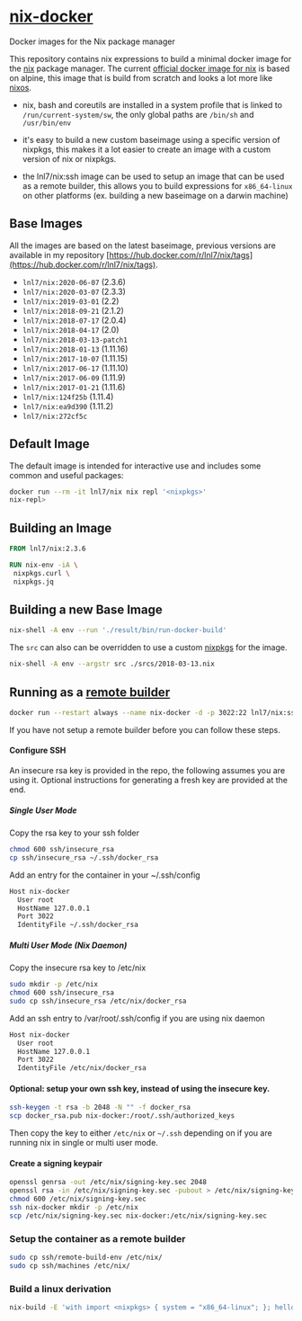 # [nix-docker](https://github.com/lnl7/nix-docker)

Docker images for the Nix package manager

This repository contains nix expressions to build a minimal docker image for the [nix](https://nixos.org/nix) package manager.
The current [official docker image for nix](https://hub.docker.com/r/nixos/nix/) is based on alpine, this image that is build from scratch and looks a lot more like [nixos](https://nixos.org/nixos).

- nix, bash and coreutils are installed in a system profile that is linked to `/run/current-system/sw`,
  the only global paths are `/bin/sh` and `/usr/bin/env`

- it's easy to build a new custom baseimage using a specific version of nixpkgs,
  this makes it a lot easier to create an image with a custom version of nix or nixpkgs.

- the lnl7/nix:ssh image can be used to setup an image that can be used as a remote builder,
  this allows you to build expressions for `x86_64-linux` on other platforms (ex. building a new baseimage on a darwin machine)


## Base Images

All the images are based on the latest baseimage, previous versions are available in my repository [https://hub.docker.com/r/lnl7/nix/tags](https://hub.docker.com/r/lnl7/nix/tags).

- `lnl7/nix:2020-06-07` (2.3.6)
- `lnl7/nix:2020-03-07` (2.3.3)
- `lnl7/nix:2019-03-01` (2.2)
- `lnl7/nix:2018-09-21` (2.1.2)
- `lnl7/nix:2018-07-17` (2.0.4)
- `lnl7/nix:2018-04-17` (2.0)
- `lnl7/nix:2018-03-13-patch1`
- `lnl7/nix:2018-01-13` (1.11.16)
- `lnl7/nix:2017-10-07` (1.11.15)
- `lnl7/nix:2017-06-17` (1.11.10)
- `lnl7/nix:2017-06-09` (1.11.9)
- `lnl7/nix:2017-01-21` (1.11.6)
- `lnl7/nix:124f25b` (1.11.4)
- `lnl7/nix:ea9d390` (1.11.2)
- `lnl7/nix:272cf5c`


## Default Image


The default image is intended for interactive use and includes some common and useful packages:
```sh
docker run --rm -it lnl7/nix nix repl '<nixpkgs>'
nix-repl> 
```

## Building an Image

```Dockerfile
FROM lnl7/nix:2.3.6

RUN nix-env -iA \
 nixpkgs.curl \
 nixpkgs.jq
```

## Building a new Base Image

```sh
nix-shell -A env --run './result/bin/run-docker-build'
```

The `src` can also can be overridden to use a custom [nixpkgs](https://github.com/NixOS/nixpkgs) for the image.

```sh
nix-shell -A env --argstr src ./srcs/2018-03-13.nix
```

## Running as a [remote builder](https://nixos.wiki/wiki/Distributed_build)

```sh
docker run --restart always --name nix-docker -d -p 3022:22 lnl7/nix:ssh
```

If you have not setup a remote builder before you can follow these steps.

#### Configure SSH
An insecure rsa key is provided in the repo, the following assumes you are using
it. Optional instructions for generating a fresh key are provided at the end.

##### Single User Mode 

Copy the rsa key to your ssh folder
```sh
chmod 600 ssh/insecure_rsa
cp ssh/insecure_rsa ~/.ssh/docker_rsa
```

Add an entry for the container in your ~/.ssh/config
```sh
Host nix-docker
  User root
  HostName 127.0.0.1
  Port 3022
  IdentityFile ~/.ssh/docker_rsa
```

##### Multi User Mode (Nix Daemon)

Copy the insecure rsa key to /etc/nix
```sh
sudo mkdir -p /etc/nix
chmod 600 ssh/insecure_rsa
sudo cp ssh/insecure_rsa /etc/nix/docker_rsa
```

Add an ssh entry to /var/root/.ssh/config if you are using nix daemon
```sh
Host nix-docker
  User root
  HostName 127.0.0.1
  Port 3022
  IdentityFile /etc/nix/docker_rsa
```

#### Optional: setup your own ssh key, instead of using the insecure key.
```sh
ssh-keygen -t rsa -b 2048 -N "" -f docker_rsa
scp docker_rsa.pub nix-docker:/root/.ssh/authorized_keys
```
Then copy the key to either `/etc/nix` or `~/.ssh` depending on if you are running nix in single or multi user mode.

#### Create a signing keypair
```sh
openssl genrsa -out /etc/nix/signing-key.sec 2048
openssl rsa -in /etc/nix/signing-key.sec -pubout > /etc/nix/signing-key.pub
chmod 600 /etc/nix/signing-key.sec
ssh nix-docker mkdir -p /etc/nix
scp /etc/nix/signing-key.sec nix-docker:/etc/nix/signing-key.sec
```

### Setup the container as a remote builder
```sh
sudo cp ssh/remote-build-env /etc/nix/
sudo cp ssh/machines /etc/nix/
```

### Build a linux derivation
```sh
nix-build -E 'with import <nixpkgs> { system = "x86_64-linux"; }; hello.overrideAttrs (drv: { REBUILD = builtins.currentTime; })'
```
